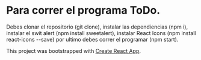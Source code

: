 # Para correr el programa ToDo.

Debes clonar el repositorio (git clone), instalar las dependiencias (npm i), instalar el swit alert (npm install sweetalert), instalar React Icons (npm install react-icons --save) por ultimo debes correr el programar (npm start).

This project was bootstrapped with [Create React App](https://github.com/facebook/create-react-app).

